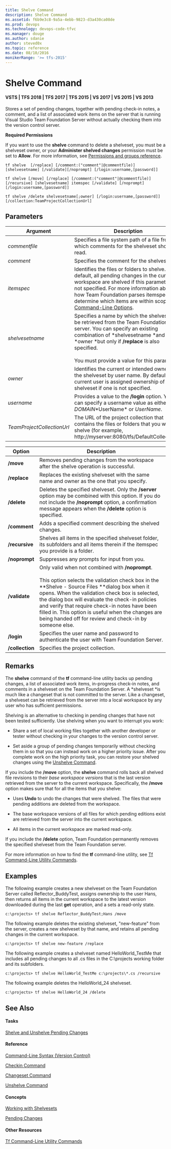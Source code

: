 ```yaml
---
title: Shelve Command
description: Shelve Command
ms.assetid: f6b9e3c8-9a5a-4ebb-9823-d3a430ca08de
ms.prod: devops
ms.technology: devops-code-tfvc
ms.manager: douge
ms.author: sdanie
author: steved0x
ms.topic: reference
ms.date: 08/10/2016
monikerRange: '>= tfs-2015'
---
```



# Shelve Command

#### VSTS | TFS 2018 | TFS 2017 | TFS 2015 | VS 2017 | VS 2015 | VS 2013

Stores a set of pending changes, together with pending check-in notes, a comment, and a list of associated work items on the server that is running Visual Studio Team Foundation Server without actually checking them into the version control server.

**Required Permissions**

If you want to use the **shelve** command to delete a shelveset, you must be a shelveset owner, or your **Administer shelved changes** permission must be set to **Allow**. For more information, see [Permissions and groups reference](../../organizations/security/permissions.md).

    tf shelve  [/replace] [/comment:("comment"|@commentfile)] [shelvesetname] [/validate][/noprompt] [/login:username,[password]]

    tf shelve [/move] [/replace] [/comment:("comment"|@commentfile)] 
    [/recursive] [shelvesetname] itemspec [/validate] [/noprompt] [/login:username,[password]]

    tf shelve /delete shelvesetname[;owner] [/login:username,[password]] [/collection:TeamProjectCollectionUrl]

## Parameters

| **Argument** | **Description** |
|---|---|
| *commentfile* | Specifies a file system path of a file from which comments for the shelveset should be read. |
| *comment* | Specifies the comment for the shelveset. |
| *itemspec* | Identifies the files or folders to shelve. By default, all pending changes in the current workspace are shelved if this parameter is not specified. For more information about how Team Foundation parses itemspecs to determine which items are within scope, see [Command-Line Options](https://msdn.microsoft.com/library/4y2ash30). |
| *shelvesetname* | Specifies a name by which the shelveset can be retrieved from the Team Foundation server. You can specify an existing combination of *shelvesetname *and *owner *but only if **/replace** is also specified.<br /><br />You must provide a value for this parameter. |
| *owner* | Identifies the current or intended owner of the shelveset by user name. By default, the current user is assigned ownership of the shelveset if one is not specified. |
| *username* | Provides a value to the **/login** option. You can specify a username value as either *DOMAIN*\*UserName* or *UserName*. |
| *TeamProjectCollectionUrl* | The URL of the project collection that contains the files or folders that you want to shelve (for example, http://myserver:8080/tfs/DefaultCollection/). |

| **Option** | **Description** |
|---|---|
| **/move** | Removes pending changes from the workspace after the shelve operation is successful. |
| **/replace** | Replaces the existing shelveset with the same name and owner as the one that you specify. |
| **/delete** | Deletes the specified shelveset. Only the **/server** option may be combined with this option. If you do not include the **/noprompt** option, a confirmation message appears when the **/delete** option is specified. |
| **/comment** | Adds a specified comment describing the shelved changes. |
| **/recursive** | Shelves all items in the specified shelveset folder, its subfolders and all items therein if the itemspec you provide is a folder. |
| **/noprompt** | Suppresses any prompts for input from you. |
| **/validate** | Only valid when not combined with **/noprompt**.<br /><br />This option selects the validation check box in the **Shelve - Source Files **dialog box when it opens. When the validation check box is selected, the dialog box will evaluate the check-in policies and verify that require check-in notes have been filled in. This option is useful when the changes are being handed off for review and check-in by someone else. |
| **/login** | Specifies the user name and password to authenticate the user with Team Foundation Server. |
| **/collection** | Specifies the project collection. |


## Remarks

The **shelve** command of the **tf** command-line utility backs up pending changes, a list of associated work items, in-progress check-in notes, and comments in a shelveset on the Team Foundation Server. A *shelveset *is much like a changeset that is not committed to the server. Like a changeset, a shelveset can be retrieved from the server into a local workspace by any user who has sufficient permissions.

Shelving is an alternative to checking in pending changes that have not been tested sufficiently. Use shelving when you want to interrupt you work:

-   Share a set of local working files together with another developer or tester without checking in your changes to the version control server.

-   Set aside a group of pending changes temporarily without checking them in so that you can instead work on a higher priority issue. After you complete work on the high priority task, you can restore your shelved changes using the [Unshelve Command](unshelve-command.md).

If you include the **/move** option, the **shelve** command rolls back all shelved file revisions to their *base workspace versions* that is the last version retrieved from the server to the current workspace. Specifically, the **/move** option makes sure that for all the items that you shelve:

-   Uses **Undo** to undo the changes that were shelved. The files that were pending additions are deleted from the workspace.

-   The base workspace versions of all files for which pending editions exist are retrieved from the server into the current workspace.

-   All items in the current workspace are marked read-only.

If you include the **/delete** option, Team Foundation permanently removes the specified shelveset from the Team Foundation server.

For more information on how to find the **tf** command-line utility, see [Tf Command-Line Utility Commands](https://msdn.microsoft.com/library/z51z7zy0).

## Examples

The following example creates a new shelveset on the Team Foundation Server called Reflector\_BuddyTest, assigns ownership to the user Hans, then returns all items in the current workspace to the latest version downloaded during the last **get** operation, and a sets a read-only state.

    c:\projects> tf shelve Reflector_BuddyTest;Hans /move

The following example deletes the existing shelveset, "new-feature" from the server, creates a new shelveset by that name, and retains all pending changes in the current workspace.

    c:\projects> tf shelve new-feature /replace

The following example creates a shelveset named HelloWorld\_TestMe that includes all pending changes to all .cs files in the C:\\projects working folder and its subfolders.

    c:\projects> tf shelve HelloWorld_TestMe c:\projects\*.cs /recursive

The following example deletes the HelloWorld\_24 shelveset.

    c:\projects> tf shelve HelloWorld_24 /delete

## See Also

#### Tasks

[Shelve and Unshelve Pending Changes](https://msdn.microsoft.com/library/ms181404)

#### Reference

[Command-Line Syntax (Version Control)](https://msdn.microsoft.com/library/56f7w6be)

[Checkin Command](checkin-command.md)

[Changeset Command](changeset-command.md)

[Unshelve Command](unshelve-command.md)

#### Concepts

[Working with Shelvesets](suspend-your-work-manage-your-shelvesets.md)

[Pending Changes](https://msdn.microsoft.com/library/ms181409)

#### Other Resources

[Tf Command-Line Utility Commands](https://msdn.microsoft.com/library/z51z7zy0)
